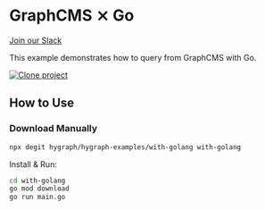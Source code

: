 # GraphCMS ⨯ Go

[Join our Slack](https://slack.graphcms.com)

This example demonstrates how to query from GraphCMS with Go.

[![Clone project](https://graphcms.com/button)](https://app.graphcms.com/clone/0ff23f7a41ce4da69a366ab299cc24d8)

## How to Use

### Download Manually

```bash
npx degit hygraph/hygraph-examples/with-golang with-golang
```

Install & Run:

```bash
cd with-golang
go mod download
go run main.go
```
